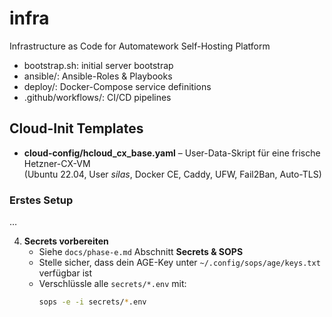 # infra

Infrastructure as Code for Automatework Self-Hosting Platform

- bootstrap.sh: initial server bootstrap
- ansible/: Ansible-Roles & Playbooks
- deploy/: Docker-Compose service definitions
- .github/workflows/: CI/CD pipelines

## Cloud-Init Templates

* **cloud-config/hcloud_cx_base.yaml** – User-Data-Skript für eine frische Hetzner-CX-VM  
  (Ubuntu 22.04, User *silas*, Docker CE, Caddy, UFW, Fail2Ban, Auto-TLS)

### Erstes Setup

…

4. **Secrets vorbereiten**  
   - Siehe `docs/phase-e.md` Abschnitt **Secrets & SOPS**  
   - Stelle sicher, dass dein AGE-Key unter `~/.config/sops/age/keys.txt` verfügbar ist  
   - Verschlüssle alle `secrets/*.env` mit:
     ```bash
     sops -e -i secrets/*.env
     ```
